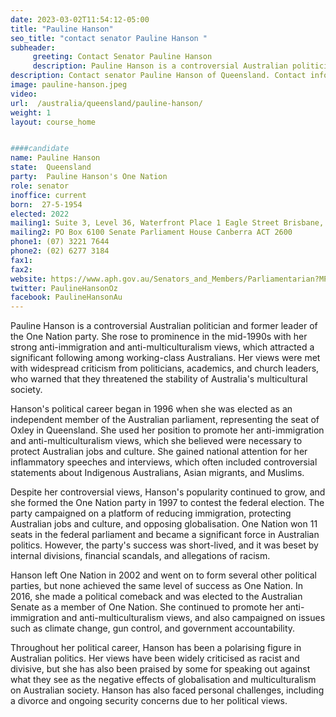 ```yaml
---
date: 2023-03-02T11:54:12-05:00
title: "Pauline Hanson"
seo_title: "contact senator Pauline Hanson "
subheader:
     greeting: Contact Senator Pauline Hanson
     description: Pauline Hanson is a controversial Australian politician and former leader of the One Nation party. 
description: Contact senator Pauline Hanson of Queensland. Contact information for Pauline Hanson includes email address, phone number, and mailing address.
image: pauline-hanson.jpeg
video:
url:  /australia/queensland/pauline-hanson/
weight: 1
layout: course_home


####candidate
name: Pauline Hanson
state:	Queensland
party:	Pauline Hanson's One Nation
role: senator
inoffice: current
born:  27-5-1954
elected: 2022
mailing1: Suite 3, Level 36, Waterfront Place 1 Eagle Street Brisbane, QLD, 4000
mailing2: PO Box 6100 Senate Parliament House Canberra ACT 2600
phone1:	(07) 3221 7644
phone2: (02) 6277 3184
fax1:
fax2:
website: https://www.aph.gov.au/Senators_and_Members/Parliamentarian?MPID=BK6
twitter: PaulineHansonOz
facebook: PaulineHansonAu
---
```

Pauline Hanson is a controversial Australian politician and former leader of the One Nation party. She rose to prominence in the mid-1990s with her strong anti-immigration and anti-multiculturalism views, which attracted a significant following among working-class Australians. Her views were met with widespread criticism from politicians, academics, and church leaders, who warned that they threatened the stability of Australia's multicultural society.

Hanson's political career began in 1996 when she was elected as an independent member of the Australian parliament, representing the seat of Oxley in Queensland. She used her position to promote her anti-immigration and anti-multiculturalism views, which she believed were necessary to protect Australian jobs and culture. She gained national attention for her inflammatory speeches and interviews, which often included controversial statements about Indigenous Australians, Asian migrants, and Muslims.

Despite her controversial views, Hanson's popularity continued to grow, and she formed the One Nation party in 1997 to contest the federal election. The party campaigned on a platform of reducing immigration, protecting Australian jobs and culture, and opposing globalisation. One Nation won 11 seats in the federal parliament and became a significant force in Australian politics. However, the party's success was short-lived, and it was beset by internal divisions, financial scandals, and allegations of racism.

Hanson left One Nation in 2002 and went on to form several other political parties, but none achieved the same level of success as One Nation. In 2016, she made a political comeback and was elected to the Australian Senate as a member of One Nation. She continued to promote her anti-immigration and anti-multiculturalism views, and also campaigned on issues such as climate change, gun control, and government accountability.

Throughout her political career, Hanson has been a polarising figure in Australian politics. Her views have been widely criticised as racist and divisive, but she has also been praised by some for speaking out against what they see as the negative effects of globalisation and multiculturalism on Australian society. Hanson has also faced personal challenges, including a divorce and ongoing security concerns due to her political views.